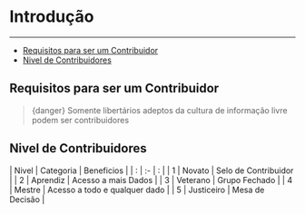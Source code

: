 # Introdução

---

- [Requisitos para ser um Contribuidor](#section-1)
- [Nivel de Contribuidores](#section-2)

<a name="section-1"></a>
## Requisitos para ser um Contribuidor

> {danger} Somente libertários adeptos da cultura de informação livre podem ser contribuidores


<a name="section-2"></a>
## Nivel de Contribuidores

| Nivel | Categoria   | Beneficios |
| : |   :-   |  :  |
| 1 | Novato | Selo de Contribuidor  |
| 2 | Aprendiz   | Acesso a mais Dados  |
| 3 | Veterano  | Grupo Fechado  |
| 4 | Mestre  | Acesso a todo e qualquer dado  |
| 5 | Justiceiro  | Mesa de Decisão  |